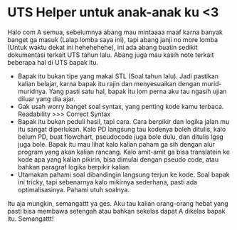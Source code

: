 # UTS Helper untuk anak-anak ku <3

Halo com A semua, sebelumnya abang mau mintaaaa maaf karna banyak banget ga masuk (Lalap lomba saya ini), tapi abang janji no more lomba (Untuk waktu dekat ini hehehehehe), ini ada abang buatin sedikit dokumentasi terkait UTS tahun lalu. Abang juga mau kasih note terkait beberapa hal di UTS bapak itu.

- Bapak itu bukan tipe yang makai STL (Soal tahun lalu). Jadi pastikan kalian belajar, karna bapak itu rajin dan menyesuaikan dengan murid-muridnya. Yang pasti satu hal, bapak itu lom perna aku tau ngasih ujian diluar yang dia ajar. 
- Gak usah worry banget soal syntax, yang penting kode kamu terbaca. Readability >>> Correct Syntax
- Bapak itu bukan peduli hasil, tapi cara. Cara berpikir dan logika jalan mu itu sangat diperlukan. Kalo PD langsung tau kodenya boleh ditulis, kalo belum PD, buat flowchart, pseudocode juga bole dulu, dan ditulis lgsg juga bole. Bapak itu mau lihat kalo kalian paham ga sih dengan alur program yang akan kalian rancang. Kalo amit-amit ga bisa translatein ke kode apa yang kalian pikirin, bisa dimulai dengan pseudo code, atau bahkan paragraf logika berpikir kalian. 
- Utamakan pahami soal dibandingin langsung terjun ke kode. Soal bapak ini tricky, tapi sebenarnya kalo mikirnya sederhana, pasti ada optimalisasinya. Pahami utuh soalnya. 

Itu aja mungkin, semangattt ya ges. Aku tau kalian orang-orang hebat yang pasti bisa membawa setengah atau bahkan sekelas dapat A dikelas bapak itu. Semangattt! 